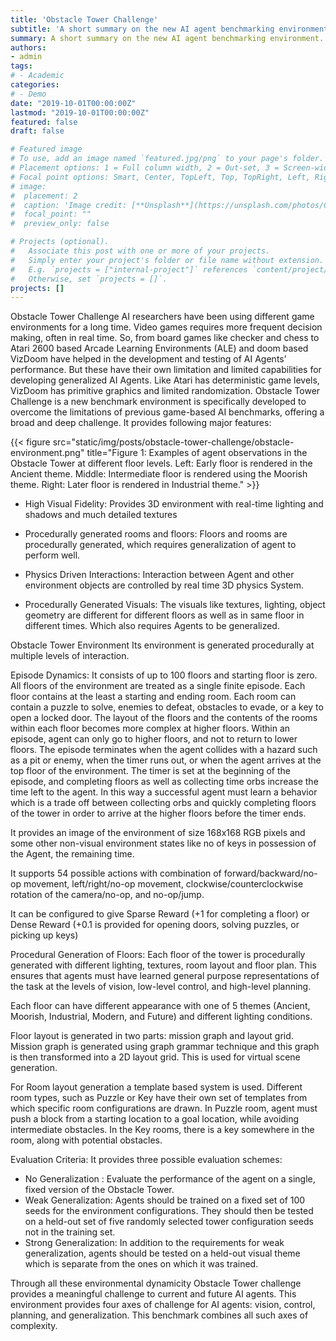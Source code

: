 ```yaml
---
title: 'Obstacle Tower Challenge'
subtitle: 'A short summary on the new AI agent benchmarking environment.'
summary: A short summary on the new AI agent benchmarking environment.
authors:
- admin
tags:
# - Academic
categories:
# - Demo
date: "2019-10-01T00:00:00Z"
lastmod: "2019-10-01T00:00:00Z"
featured: false
draft: false

# Featured image
# To use, add an image named `featured.jpg/png` to your page's folder.
# Placement options: 1 = Full column width, 2 = Out-set, 3 = Screen-width
# Focal point options: Smart, Center, TopLeft, Top, TopRight, Left, Right, BottomLeft, Bottom, BottomRight
# image:
#  placement: 2
#  caption: 'Image credit: [**Unsplash**](https://unsplash.com/photos/CpkOjOcXdUY)'
#  focal_point: ""
#  preview_only: false

# Projects (optional).
#   Associate this post with one or more of your projects.
#   Simply enter your project's folder or file name without extension.
#   E.g. `projects = ["internal-project"]` references `content/project/deep-learning/index.md`.
#   Otherwise, set `projects = []`.
projects: []
---
```


Obstacle Tower Challenge
AI researchers have been using different game environments for a long time. Video games requires more frequent decision making, often in real time. So, from board games like checker and chess to Atari 2600 based Arcade Learning Environments (ALE) and doom based VizDoom have helped in the development and testing of AI Agents’ performance. But these have their own limitation and limited capabilities for developing generalized AI Agents. Like Atari has deterministic game levels, VizDoom has primitive graphics and limited randomization. Obstacle Tower Challenge is a new benchmark environment is specifically developed to overcome the limitations of previous game-based AI benchmarks, offering a broad and deep challenge. It provides following major features:


{{< figure src="static/img/posts/obstacle-tower-challenge/obstacle-environment.png" title="Figure 1: Examples of agent observations in the Obstacle Tower at different floor levels. Left: Early floor is rendered in the Ancient theme. Middle: Intermediate floor is rendered using the Moorish theme. Right: Later floor is rendered in Industrial theme." >}}

-	High Visual Fidelity: Provides 3D environment with real-time lighting and shadows and much detailed textures

 
-	Procedurally generated rooms and floors: Floors and rooms are procedurally generated, which requires generalization of agent to perform well.
-	Physics Driven Interactions: Interaction between Agent and other environment objects are controlled by real time 3D physics System.
-	Procedurally Generated Visuals: The visuals like textures, lighting, object geometry are different for different floors as well as in same floor in different times. Which also requires Agents to be generalized.

Obstacle Tower Environment
Its environment is generated procedurally at multiple levels of interaction. 

Episode Dynamics:
It consists of up to 100 floors and starting floor is zero. All floors of the environment are treated as a single finite episode. Each floor contains at the least a starting and ending room. Each room can contain a puzzle to solve, enemies to defeat, obstacles to evade, or a key to open a locked door. The layout of the floors and the contents of the rooms within each floor becomes more complex at higher floors. Within an episode, agent can only go to higher floors, and not to return to lower floors.
The episode terminates when the agent collides with a hazard such as a pit or enemy, when the timer runs out, or when the agent arrives at the top floor of the environment. The timer is set at the beginning of the episode, and completing floors as well as collecting time orbs increase the time left to the agent. In this way a successful agent must learn a behavior which is a trade off between collecting orbs and quickly completing floors of the tower in order to arrive at the higher floors before the timer ends.

It provides an image of the environment of size 168x168 RGB pixels and some other non-visual environment states like no of keys in possession of the Agent, the remaining time.

It supports 54 possible actions with combination of forward/backward/no-op movement, left/right/no-op movement, clockwise/counterclockwise rotation of the camera/no-op, and no-op/jump.

It can be configured to give Sparse Reward (+1 for completing a floor) or Dense Reward (+0.1 is provided for opening doors, solving puzzles, or picking up keys)

Procedural Generation of Floors:
Each floor of the tower is procedurally generated with different lighting, textures, room layout and floor plan. This ensures that agents must have learned general purpose representations of the task at the levels of vision, low-level control, and high-level planning.

Each floor can have different appearance with one of 5 themes (Ancient, Moorish, Industrial, Modern, and Future) and different lighting conditions.

Floor layout is generated in two parts: mission graph and layout grid. Mission graph is generated using graph grammar technique and this graph is then transformed into a 2D layout grid. This is used for virtual scene generation.

For Room layout generation a template based system is used. Different room types, such as Puzzle or Key have their own set of templates from which specific room configurations are drawn. In Puzzle room, agent must push a block from a starting location to a goal location, while avoiding intermediate obstacles. In the Key rooms, there is a key somewhere in the room, along with potential obstacles.


Evaluation Criteria:
It provides three possible evaluation schemes:
-	 No Generalization : Evaluate the performance of the agent on a single, fixed version of the Obstacle Tower.
-	Weak Generalization: Agents should be trained on a fixed set of 100 seeds for the environment configurations. They should then be tested on a held-out set of five randomly selected tower configuration seeds not in the training set.
-	Strong Generalization: In addition to the requirements for weak generalization, agents should be tested on a held-out visual theme which is separate from the ones on which it was trained.

Through all these environmental dynamicity Obstacle Tower challenge provides a meaningful challenge to current and future AI agents. This environment provides four axes of challenge for AI agents: vision, control, planning, and generalization. This benchmark combines all such axes of complexity.

